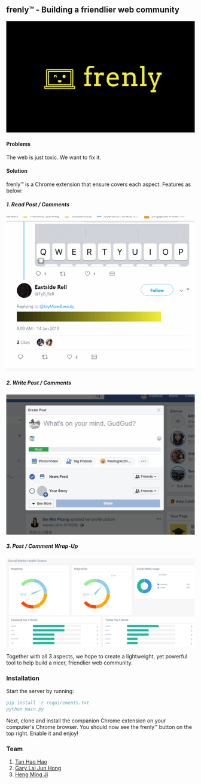 ## frenly™ - Building a friendlier web community

![](frenlylogo.png)

#### Problems
The web is just toxic. We want to fix it.

#### Solution
frenly™ is a Chrome extension that ensure covers each aspect. Features as below:

##### 1. Read Post / Comments
![](gif/read-twitter.gif)

##### 2. Write Post / Comments
![](gif/facebook.gif)

##### 3. Post / Comment Wrap-Up
![](gif/wrap.PNG)

Together with all 3 aspects, we hope to create a lightweight, yet 
powerful tool to help build a nicer, friendlier web community.

### Installation
Start the server by running:
```bibtex
pip install -r requirements.txt
python main.py
```
Next, clone and install the companion Chrome extension on your 
computer's Chrome browser. You should now see the frenly™
button on the top right. Enable it and enjoy!

### Team
1. [Tan Hao Hao](https://github.com/gudgud96)
2. [Gary Lai Jun Hong](https://github.com/onwardgary)
3. [Heng Ming Ji](https://github.com/hmingji)
